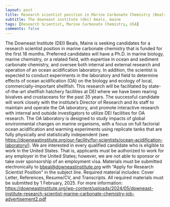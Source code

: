 ```yaml
---
layout: post
title: Research scientist position in Marine Carbonate Chemistry (Beals, USA)
subtitle: The downeast institute (dei) beals, maine
tags: [Research Scientist, Marine Carbonate Chemistry, USA]
comments: false
---
```

The Downeast Institute (DEI) Beals, Maine is seeking candidates for a research scientist position in marine carbonate chemistry that is funded for the first 18 months. Preferred candidates will have a Ph.D. in marine biology, marine chemistry, or a related field, with expertise in ocean and sediment carbonate chemistry, and oversee both internal and external research and operation of an ocean acidification laboratory. In addition, the scientist is expected to conduct experiments in the laboratory and field to determine effects of ocean acidification (OA) on the biology and ecology of local, commercially-important shellfish. This research will be facilitated by state-of-the-art shellfish hatchery facilities at DEI where we have been rearing bivalves and crustaceans for the past 35 years. The successful candidate will work closely with the institute’s Director of Research and its staff to maintain and operate the OA laboratory, and promote interactive research with internal and outside investigators to utilize DEI facilities for OA research. The OA laboratory is designed to study impacts of global environmental changes on marine organisms, with a focus on full factorial ocean acidification and warming experiments using replicate tanks that are fully physically and statistically independent (see: https://downeastinstitute.org/our-facility/for-scientists/ocean-acidification-laboratory/). We are interested in every qualified candidate who is eligible to work in the United States. That is, applicants must be authorized to work for any employer in the United States; however, we are not able to sponsor or take over sponsorship of an employment visa. Materials must be submitted electronically to bbeal@downeastinstitute.org with “Apply for Research Scientist Position” in the subject line. Required material includes:  Cover Letter, References, Resume/CV, and Transcripts. All required materials must be submitted by 1 February, 2025. For more information: https://downeastinstitute.org/wp-content/uploads/2024/05/downeast-institute-research-scientist-marine-carbonate-chemistry-job-advertisement2.pdf

